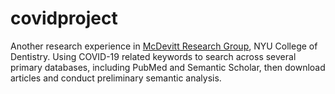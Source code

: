 # covidproject

Another research experience in [McDevitt Research Group]('https://www.youtube.com/channel/UCCXfALk8YGIa0ARnIQggPNQ'), NYU College of Dentistry. Using COVID-19 related keywords to search across several primary databases, including PubMed and Semantic Scholar, then download articles and conduct preliminary semantic analysis. 

